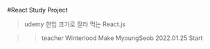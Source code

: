 #React Study Project

> udemy 한입 크기로 잘라 먹는 React.js

> > teacher Winterlood
> > Make MyoungSeob
> > 2022.01.25 Start

